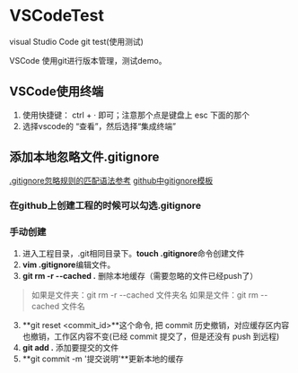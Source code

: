 # VSCodeTest
visual Studio Code git test(使用测试)

VSCode 使用git进行版本管理，测试demo。

## VSCode使用终端

1. 使用快捷键： ctrl + ·     即可；注意那个点是键盘上 esc 下面的那个
2. 选择vscode的 “查看”，然后选择“集成终端” 

## 添加本地忽略文件.gitignore

[.gitignore忽略规则的匹配语法参考](https://www.cnblogs.com/kevingrace/p/5690241.html)
[github中gitignore模板](https://github.com/github/gitignore)

### 在github上创建工程的时候可以勾选.gitignore

### 手动创建

1. 进入工程目录，.git相同目录下。**touch .gitignore**命令创建文件
2. **vim .gitignore**编辑文件。
3. **git rm -r --cached .** 删除本地缓存（需要忽略的文件已经push了）
> 如果是文件夹：git rm -r --cached 文件夹名
> 如果是文件：git rm --cached 文件名
3. **git reset <commit_id>**这个命令, 把 commit 历史撤销，对应缓存区内容也撤销，工作区内容不变(已经 commit 提交了，但是还没有 push 到远程)
4. **git add .** 添加要提交的文件
5. **git commit -m '提交说明'**更新本地的缓存